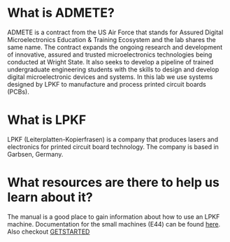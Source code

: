 # What is ADMETE?

ADMETE is a contract from the US Air Force that stands for Assured Digital Microelectronics Education & Training Ecosystem and the lab shares the same name. The contract expands the ongoing research and development of innovative, assured and trusted microelectronics technologies being conducted at Wright State. It also seeks to develop a pipeline of trained undergraduate engineering students with the skills to design and develop digital microelectronic devices and systems. In this lab we use systems designed by LPKF to manufacture and process printed circuit boards (PCBs).

# What is LPKF
LPKF (Leiterplatten-Kopierfrasen) is a company that produces lasers and electronics for printed circuit board technology. The company is based in Garbsen, Germany. 


# What resources are there to help us learn about it?
The manual is a good place to gain information about how to use an LPKF machine. Documentation for the small machines (E44) can be found [here](https://www.kth.se/polopoly_fs/1.973536.1586243173!/LPKF_E44_guide.pdf). Also checkout [GETSTARTED](https://github.com/wrightedu/ADMETE/blob/main/GETSTARTED.md)

